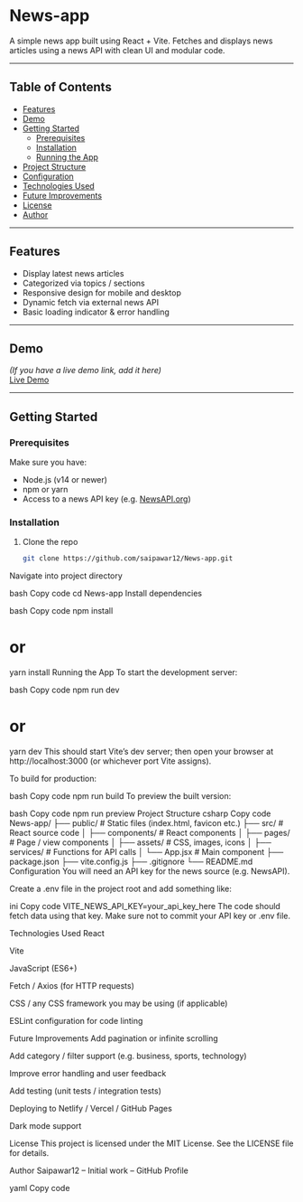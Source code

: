 # News-app

A simple news app built using React + Vite. Fetches and displays news articles using a news API with clean UI and modular code.

---

## Table of Contents

- [Features](#features)  
- [Demo](#demo)  
- [Getting Started](#getting-started)  
  - [Prerequisites](#prerequisites)  
  - [Installation](#installation)  
  - [Running the App](#running-the-app)  
- [Project Structure](#project-structure)  
- [Configuration](#configuration)  
- [Technologies Used](#technologies-used)  
- [Future Improvements](#future-improvements)  
- [License](#license)  
- [Author](#author)

---

## Features

- Display latest news articles  
- Categorized via topics / sections  
- Responsive design for mobile and desktop  
- Dynamic fetch via external news API  
- Basic loading indicator & error handling  

---

## Demo

*(If you have a live demo link, add it here)*  
[Live Demo](#)  

---

## Getting Started

### Prerequisites

Make sure you have:

- Node.js (v14 or newer)  
- npm or yarn  
- Access to a news API key (e.g. [NewsAPI.org](https://newsapi.org/))  

### Installation

1. Clone the repo  
   ```bash
   git clone https://github.com/saipawar12/News-app.git
Navigate into project directory

bash
Copy code
cd News-app
Install dependencies

bash
Copy code
npm install
# or
yarn install
Running the App
To start the development server:

bash
Copy code
npm run dev
# or
yarn dev
This should start Vite’s dev server; then open your browser at http://localhost:3000 (or whichever port Vite assigns).

To build for production:

bash
Copy code
npm run build
To preview the built version:

bash
Copy code
npm run preview
Project Structure
csharp
Copy code
News-app/
├── public/             # Static files (index.html, favicon etc.)
├── src/                # React source code
│   ├── components/     # React components
│   ├── pages/          # Page / view components
│   ├── assets/         # CSS, images, icons
│   ├── services/       # Functions for API calls
│   └── App.jsx         # Main component
├── package.json
├── vite.config.js
├── .gitignore
└── README.md
Configuration
You will need an API key for the news source (e.g. NewsAPI).

Create a .env file in the project root and add something like:

ini
Copy code
VITE_NEWS_API_KEY=your_api_key_here
The code should fetch data using that key. Make sure not to commit your API key or .env file.

Technologies Used
React

Vite

JavaScript (ES6+)

Fetch / Axios (for HTTP requests)

CSS / any CSS framework you may be using (if applicable)

ESLint configuration for code linting

Future Improvements
Add pagination or infinite scrolling

Add category / filter support (e.g. business, sports, technology)

Improve error handling and user feedback

Add testing (unit tests / integration tests)

Deploying to Netlify / Vercel / GitHub Pages

Dark mode support

License
This project is licensed under the MIT License. See the LICENSE file for details.

Author
Saipawar12 – Initial work – GitHub Profile

yaml
Copy code
